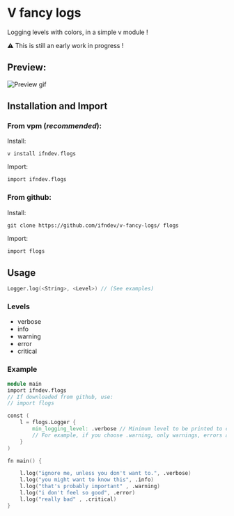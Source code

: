 # V fancy logs
Logging levels with colors, in a simple v module !

:warning: This is still an early work in progress !

## Preview:
![Preview gif](https://raw.githubusercontent.com/ifndev/v-fancy-logs/master/readme-assets/demo.gif)

## Installation and Import

### From vpm (*recommended*):

Install:
```
v install ifndev.flogs
```

Import:
```v
import ifndev.flogs
```

### From github:

Install:
```
git clone https://github.com/ifndev/v-fancy-logs/ flogs
```

Import:
```v
import flogs
```

## Usage

```v
Logger.log(<String>, <Level>) // (See examples)
````

### Levels

- verbose
- info
- warning
- error
- critical

### Example

```v
module main
import ifndev.flogs
// If downloaded from github, use:
// import flogs

const (
	l = flogs.Logger {
		min_logging_level: .verbose // Minimum level to be printed to console
		// For example, if you choose .warning, only warnings, errors and critical errors will be displayed
	}
)

fn main() {

	l.log("ignore me, unless you don't want to.", .verbose)
	l.log("you might want to know this", .info)
	l.log("that's probably important" , .warning)
	l.log("i don't feel so good", .error)
	l.log("really bad" , .critical)
}
```
